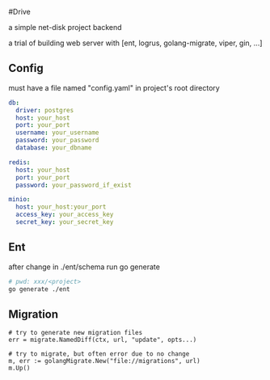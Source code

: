 #Drive

a simple net-disk project backend

a trial of building web server with [ent, logrus, golang-migrate, viper, gin, ...]

## Config
must have a file named "config.yaml" in project's root directory
```yaml
db:
  driver: postgres
  host: your_host
  port: your_port
  username: your_username
  password: your_password
  database: your_dbname

redis:
  host: your_host
  port: your_port
  password: your_password_if_exist

minio:
  host: your_host:your_port
  access_key: your_access_key
  secret_key: your_secret_key
```

## Ent
after change in ./ent/schema
run go generate
```bash
# pwd: xxx/<project>
go generate ./ent
```

## Migration
```
# try to generate new migration files
err = migrate.NamedDiff(ctx, url, "update", opts...)

# try to migrate, but often error due to no change
m, err := golangMigrate.New("file://migrations", url)
m.Up()
```
